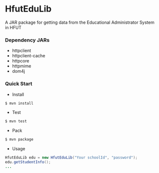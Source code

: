 # HfutEduLib
A JAR package for getting data from the Educational Administrator System in HFUT

### Dependency JARs

+ httpclient
+ httpclient-cache
+ httpcore
+ httpmime
+ dom4j


### Quick Start

+ Install
```bash
$ mvn install
```
+ Test
```bash
$ mvn test
```

+ Pack
```bash
$ mvn package
```

+ Usage
```java
HfutEduLib edu = new HfutEduLib("Your schoolId", "password");
edu.getStudentInfo();
...
```
